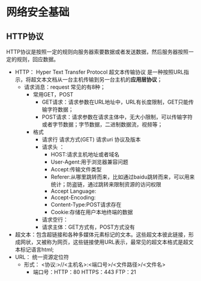 # 网络安全基础
## HTTP协议
HTTP协议是按照一定的规则向服务器索要数据或者发送数据，然后服务器按照一定的规则，回应数据。  
- HTTP： Hyper Text Transfer Protocol 超文本传输协议 是一种按照URL指示，将超文本文档从一台主机传输到另一台主机的**应用层协议**；
  - 请求消息：request 常见的有8种；
    - 常用GET，POST
      -  GET请求：请求参数在URL地址中，URL有长度限制，GET只能传输字符数据；
      -  POST请求：请求参数在请求主体中，无大小限制，可以传输字符或者字节数据；字节数据，二进制数据流，视频等；
    - 格式
      - 请求行 请求方式(GET) 请求uri 协议及版本
      - 请求头 ：
        - HOST:请求主机地址或者域名
        - User-Agent:用于浏览器兼容问题
        - Accept:传输文件类型
        - Referer:从哪里跳转而来，比如通过baidu跳转而来，可以用来统计；防盗链，通过跳转来限制资源的访问权限
        - Accept Language:
        - Accept-Encoding:
        - Content-Type:POST请求存在
        - Cookie:存储在用户本地终端的数据
      - 请求空行：
      - 请求主体：GET方式有，POST方式没有
- 超文本：包含超链接和各种多媒体元素标记的文本。这些超文本彼此链接，形成网状，又被称为网页，这些链接使用URL表示，最常见的超文本格式是超文本标记语言html;
- URL： 统一资源定位符 
  - 形式： <协议:>//<主机名>:<端口号>/<文件路径>/<文件名>
    - 端口号：HTTP：80 HTTPS：443 FTP：21
  